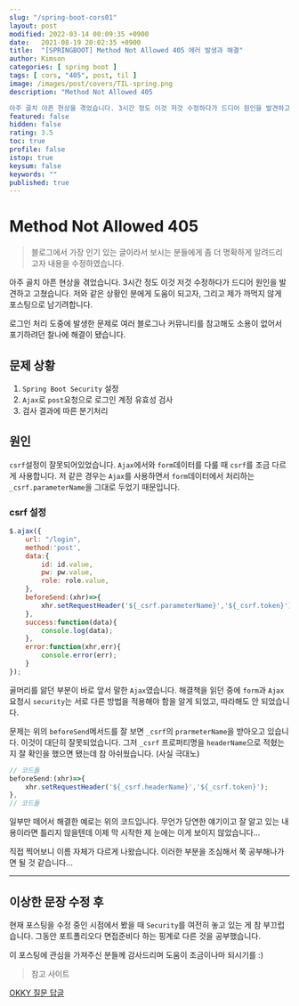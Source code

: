 ```yaml
---
slug: "/spring-boot-cors01"
layout: post
modified: 2022-03-14 00:09:35 +0900
date:   2021-08-19 20:02:35 +0900
title:  "[SPRINGBOOT] Method Not Allowed 405 에러 발생과 해결"
author: Kimson
categories: [ spring boot ]
tags: [ cors, "405", post, til ]
image: /images/post/covers/TIL-spring.png
description: "Method Not Allowed 405

아주 골치 아픈 현상을 겪었습니다. 3시간 정도 이것 저것 수정하다가 드디어 원인을 발견하고 고쳤습니다. 저와 같은 상황인 분에게 도움이 되고자, 그리고 제가 까먹지 않게 포스팅으로 남기려합니다."
featured: false
hidden: false
rating: 3.5
toc: true
profile: false
istop: true
keysum: false
keywords: ""
published: true
---
```


# Method Not Allowed 405

> 블로그에서 가장 인기 있는 글이라서 보시는 분들에게 좀 더 명확하게 알려드리고자 내용을 수정하였습니다.

아주 골치 아픈 현상을 겪었습니다. 3시간 정도 이것 저것 수정하다가 드디어 원인을 발견하고 고쳤습니다. 저와 같은 상황인 분에게 도움이 되고자, 그리고 제가 까먹지 않게 포스팅으로 남기려합니다.

로그인 처리 도중에 발생한 문제로 여러 블로그나 커뮤니티를 참고해도 소용이 없어서 포기하려던 찰나에 해결이 됐습니다.

## 문제 상황

1. `Spring Boot Security` 설정
2. `Ajax`로 `post`요청으로 로그인 계정 유효성 검사
3. 검사 결과에 따른 분기처리

## 원인

`csrf`설정이 잘못되어있었습니다. `Ajax`에서와 `form`데이터를 다룰 때 `csrf`를 조금 다르게 사용합니다. 저 같은 경우는 `Ajax`를 사용하면서 `form`데이터에서 처리하는 `_csrf.parameterName`을 그대로 두었기 때문입니다.

### csrf 설정

```javascript
$.ajax({
    url: "/login",
    method:'post',
    data:{
        id: id.value,
        pw: pw.value,
        role: role.value,
    },
    beforeSend:(xhr)=>{
        xhr.setRequestHeader('${_csrf.parameterName}','${_csrf.token}')
    },
    success:function(data){
        console.log(data);
    },
    error:function(xhr,err){
        console.error(err);
    }
});
```

골머리를 앓던 부분이 바로 앞서 말한 `Ajax`였습니다. 해결책을 읽던 중에 `form`과 `Ajax`요청시 `security`는 서로 다른 방법을 적용해야 함을 알게 되었고, 따라해도 안 되었습니다.

문제는 위의 `beforeSend`메서드를 잘 보면 `_csrf`의 `prarmeterName`을 받아오고 있습니다. 이것이 대단히 잘못되었습니다. 그저 `_csrf` 프로퍼티명을 `headerName`으로 적혔는지 잘 확인을 했으면 됐는데 참 아쉬웠습니다. (사실 극대노)

```javascript
// 코드들
beforeSend:(xhr)=>{
    xhr.setRequestHeader('${_csrf.headerName}','${_csrf.token}');
},
// 코드들
```

일부만 떼어서 해결한 예로는 위의 코드입니다. 무언가 당연한 얘기이고 잘 알고 있는 내용이라면 틀리지 않을텐데 이제 막 시작한 제 눈에는 이게 보이지 않았습니다...

직접 찍어보니 이름 자체가 다르게 나왔습니다. 이러한 부분을 조심해서 쭉 공부해나가면 될 것 같습니다...

-----

## 이상한 문장 수정 후

현재 포스팅을 수정 중인 시점에서 봤을 때 `Security`를 여전히 놓고 있는 게 참 부끄럽습니다. 그동안 포트폴리오다 면접준비다 하는 핑계로 다른 것을 공부했습니다.

이 포스팅에 관심을 가져주신 분들께 감사드리며 도움이 조금이나마 되시기를 :)

> 참고 사이트

[OKKY 질문 답글](https://okky.kr/article/487431)
